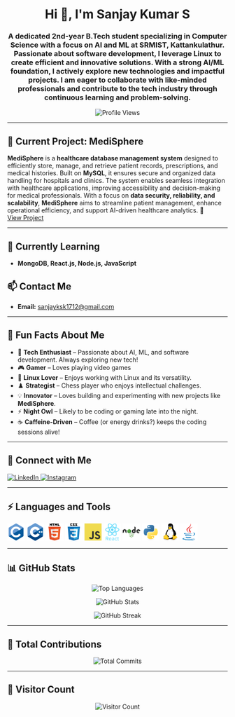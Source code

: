 <h1 align="center">Hi 👋, I'm Sanjay Kumar S</h1>
<h3 align="center">A dedicated 2nd-year B.Tech student specializing in Computer Science with a focus on AI and ML at SRMIST, Kattankulathur. Passionate about software development, I leverage Linux to create efficient and innovative solutions. With a strong AI/ML foundation, I actively explore new technologies and impactful projects. I am eager to collaborate with like-minded professionals and contribute to the tech industry through continuous learning and problem-solving.</h3>

<p align="center">
  <img src="https://komarev.com/ghpvc/?username=sanjay1712ksk&label=Profile%20views&color=0e75b6&style=flat" alt="Profile Views" />
</p>

---

## 🔭 Current Project: MediSphere
**MediSphere** is a **healthcare database management system** designed to efficiently store, manage, and retrieve patient records, prescriptions, and medical histories. Built on **MySQL**, it ensures secure and organized data handling for hospitals and clinics. The system enables seamless integration with healthcare applications, improving accessibility and decision-making for medical professionals. With a focus on **data security, reliability, and scalability**, **MediSphere** aims to streamline patient management, enhance operational efficiency, and support AI-driven healthcare analytics. 🚀  
[View Project](https://github.com/Sanjay1712KSK/MediSphere)

---

## 🌱 Currently Learning
- **MongoDB, React.js, Node.js, JavaScript**

## 📫 Contact Me
- **Email:** sanjayksk1712@gmail.com

---

## 🎯 Fun Facts About Me
- 🚀 **Tech Enthusiast** – Passionate about AI, ML, and software development. Always exploring new tech!
- 🎮 **Gamer** – Loves playing video games 
- 🐧 **Linux Lover** – Enjoys working with Linux and its versatility.
- ♟️ **Strategist** – Chess player who enjoys intellectual challenges.
- 💡 **Innovator** – Loves building and experimenting with new projects like **MediSphere**.
- ⚡ **Night Owl** – Likely to be coding or gaming late into the night.
- ☕ **Caffeine-Driven** – Coffee (or energy drinks?) keeps the coding sessions alive!

---

## 🔗 Connect with Me
<p align="left">
<a href="https://www.linkedin.com/in/sanjaykumarksk/" target="blank">
  <img src="https://raw.githubusercontent.com/rahuldkjain/github-profile-readme-generator/master/src/images/icons/Social/linked-in-alt.svg" alt="LinkedIn" height="40" width="40" />
</a>
<a href="https://www.instagram.com/ordinarymanofearth1218/" target="blank">
  <img src="https://raw.githubusercontent.com/rahuldkjain/github-profile-readme-generator/master/src/images/icons/Social/instagram.svg" alt="Instagram" height="40" width="40" />
</a>
</p>

---

## ⚡ Languages and Tools
<p align="left">
  <img src="https://raw.githubusercontent.com/devicons/devicon/master/icons/c/c-original.svg" alt="C" width="40" height="40"/>
  <img src="https://raw.githubusercontent.com/devicons/devicon/master/icons/cplusplus/cplusplus-original.svg" alt="C++" width="40" height="40"/>
  <img src="https://raw.githubusercontent.com/devicons/devicon/master/icons/html5/html5-original-wordmark.svg" alt="HTML5" width="40" height="40"/>
  <img src="https://raw.githubusercontent.com/devicons/devicon/master/icons/css3/css3-original-wordmark.svg" alt="CSS3" width="40" height="40"/>
  <img src="https://raw.githubusercontent.com/devicons/devicon/master/icons/javascript/javascript-original.svg" alt="JavaScript" width="40" height="40"/>
  <img src="https://raw.githubusercontent.com/devicons/devicon/master/icons/react/react-original-wordmark.svg" alt="React" width="40" height="40"/>
  <img src="https://raw.githubusercontent.com/devicons/devicon/master/icons/nodejs/nodejs-original-wordmark.svg" alt="Node.js" width="40" height="40"/>
  <img src="https://raw.githubusercontent.com/devicons/devicon/master/icons/python/python-original.svg" alt="Python" width="40" height="40"/>
  <img src="https://raw.githubusercontent.com/devicons/devicon/master/icons/linux/linux-original.svg" alt="Linux" width="40" height="40"/>
  <img src="https://raw.githubusercontent.com/devicons/devicon/master/icons/java/java-original.svg" alt="Java" width="40" height="40"/>
</p>

---

## 📊 GitHub Stats
<p align="center">
  <img src="https://github-readme-stats.vercel.app/api/top-langs?username=sanjay1712ksk&show_icons=true&locale=en&layout=compact" alt="Top Languages" />
</p>
<p align="center">
  <img src="https://github-readme-stats.vercel.app/api?username=sanjay1712ksk&show_icons=true&locale=en" alt="GitHub Stats" />
</p>
<p align="center">
  <img src="https://github-readme-streak-stats.herokuapp.com/?user=sanjay1712ksk&theme=dark&hide_border=true" alt="GitHub Streak" />
</p>

---

## 🎯 Total Contributions
<p align="center">
  <img src="https://badges.pufler.dev/commits/yearly/sanjay1712ksk" alt="Total Commits" />
</p>

---

## 🎯 Visitor Count
<p align="center">
  <img src="https://komarev.com/ghpvc/?username=sanjay1712ksk&label=Profile%20Visitors&color=0e75b6&style=flat" alt="Visitor Count" />
</p>
